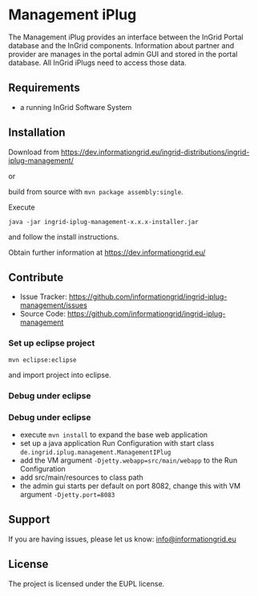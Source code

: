 Management iPlug
========

The Management iPlug provides an interface between the InGrid Portal database and the InGrid components. Information about partner and provider are manages in the portal admin GUI and stored in the portal database. All InGrid iPlugs need to access those data.


Requirements
-------------

- a running InGrid Software System

Installation
------------

Download from https://dev.informationgrid.eu/ingrid-distributions/ingrid-iplug-management/
 
or

build from source with `mvn package assembly:single`.

Execute

```
java -jar ingrid-iplug-management-x.x.x-installer.jar
```

and follow the install instructions.

Obtain further information at https://dev.informationgrid.eu/


Contribute
----------

- Issue Tracker: https://github.com/informationgrid/ingrid-iplug-management/issues
- Source Code: https://github.com/informationgrid/ingrid-iplug-management
 
### Set up eclipse project

```
mvn eclipse:eclipse
```

and import project into eclipse.

### Debug under eclipse

### Debug under eclipse

- execute `mvn install` to expand the base web application
- set up a java application Run Configuration with start class `de.ingrid.iplug.management.ManagementIPlug`
- add the VM argument `-Djetty.webapp=src/main/webapp` to the Run Configuration
- add src/main/resources to class path
- the admin gui starts per default on port 8082, change this with VM argument `-Djetty.port=8083`


Support
-------

If you are having issues, please let us know: info@informationgrid.eu

License
-------

The project is licensed under the EUPL license.
